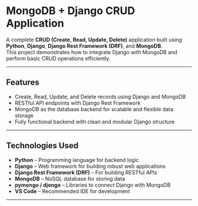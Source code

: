 # MongoDB + Django CRUD Application

A complete **CRUD (Create, Read, Update, Delete)** application built using **Python**, **Django**, **Django Rest Framework (DRF)**, and **MongoDB**.  
This project demonstrates how to integrate Django with MongoDB and perform basic CRUD operations efficiently.

---

## Features
- Create, Read, Update, and Delete records using Django and MongoDB  
- RESTful API endpoints with Django Rest Framework  
- MongoDB as the database backend for scalable and flexible data storage  
- Fully functional backend with clean and modular Django structure  

---

## Technologies Used
- **Python** – Programming language for backend logic  
- **Django** – Web framework for building robust web applications  
- **Django Rest Framework (DRF)** – For building RESTful APIs  
- **MongoDB** – NoSQL database for storing data  
- **pymongo / djongo** – Libraries to connect Django with MongoDB  
- **VS Code** – Recommended IDE for development  

---

